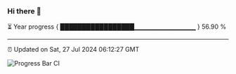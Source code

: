 ### Hi there 👋

⏳ Year progress { █████████████████▁▁▁▁▁▁▁▁▁▁▁▁▁ } 56.90 %

---

⏰ Updated on Sat, 27 Jul 2024 06:12:27 GMT

![Progress Bar CI](https://github.com/code-lakshay/GitHub-Actions-Demo/workflows/Progress%20Bar%20CI/badge.svg)
